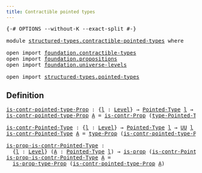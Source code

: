 ```yaml
---
title: Contractible pointed types
---
```


<pre class="Agda"><a id="52" class="Symbol">{-#</a> <a id="56" class="Keyword">OPTIONS</a> <a id="64" class="Pragma">--without-K</a> <a id="76" class="Pragma">--exact-split</a> <a id="90" class="Symbol">#-}</a>

<a id="95" class="Keyword">module</a> <a id="102" href="structured-types.contractible-pointed-types.html" class="Module">structured-types.contractible-pointed-types</a> <a id="146" class="Keyword">where</a>

<a id="153" class="Keyword">open</a> <a id="158" class="Keyword">import</a> <a id="165" href="foundation.contractible-types.html" class="Module">foundation.contractible-types</a>
<a id="195" class="Keyword">open</a> <a id="200" class="Keyword">import</a> <a id="207" href="foundation.propositions.html" class="Module">foundation.propositions</a>
<a id="231" class="Keyword">open</a> <a id="236" class="Keyword">import</a> <a id="243" href="foundation.universe-levels.html" class="Module">foundation.universe-levels</a>

<a id="271" class="Keyword">open</a> <a id="276" class="Keyword">import</a> <a id="283" href="structured-types.pointed-types.html" class="Module">structured-types.pointed-types</a>
</pre>
## Definition

<pre class="Agda"><a id="is-contr-pointed-type-Prop"></a><a id="342" href="structured-types.contractible-pointed-types.html#342" class="Function">is-contr-pointed-type-Prop</a> <a id="369" class="Symbol">:</a> <a id="371" class="Symbol">{</a><a id="372" href="structured-types.contractible-pointed-types.html#372" class="Bound">l</a> <a id="374" class="Symbol">:</a> <a id="376" href="Agda.Primitive.html#597" class="Postulate">Level</a><a id="381" class="Symbol">}</a> <a id="383" class="Symbol">→</a> <a id="385" href="structured-types.pointed-types.html#383" class="Function">Pointed-Type</a> <a id="398" href="structured-types.contractible-pointed-types.html#372" class="Bound">l</a> <a id="400" class="Symbol">→</a> <a id="402" href="foundation-core.propositions.html#1380" class="Function">UU-Prop</a> <a id="410" href="structured-types.contractible-pointed-types.html#372" class="Bound">l</a>
<a id="412" href="structured-types.contractible-pointed-types.html#342" class="Function">is-contr-pointed-type-Prop</a> <a id="439" href="structured-types.contractible-pointed-types.html#439" class="Bound">A</a> <a id="441" class="Symbol">=</a> <a id="443" href="foundation.contractible-types.html#1246" class="Function">is-contr-Prop</a> <a id="457" class="Symbol">(</a><a id="458" href="structured-types.pointed-types.html#518" class="Function">type-Pointed-Type</a> <a id="476" href="structured-types.contractible-pointed-types.html#439" class="Bound">A</a><a id="477" class="Symbol">)</a>

<a id="is-contr-Pointed-Type"></a><a id="480" href="structured-types.contractible-pointed-types.html#480" class="Function">is-contr-Pointed-Type</a> <a id="502" class="Symbol">:</a> <a id="504" class="Symbol">{</a><a id="505" href="structured-types.contractible-pointed-types.html#505" class="Bound">l</a> <a id="507" class="Symbol">:</a> <a id="509" href="Agda.Primitive.html#597" class="Postulate">Level</a><a id="514" class="Symbol">}</a> <a id="516" class="Symbol">→</a> <a id="518" href="structured-types.pointed-types.html#383" class="Function">Pointed-Type</a> <a id="531" href="structured-types.contractible-pointed-types.html#505" class="Bound">l</a> <a id="533" class="Symbol">→</a> <a id="535" href="foundation-core.universe-levels.html#222" class="Primitive">UU</a> <a id="538" href="structured-types.contractible-pointed-types.html#505" class="Bound">l</a>
<a id="540" href="structured-types.contractible-pointed-types.html#480" class="Function">is-contr-Pointed-Type</a> <a id="562" href="structured-types.contractible-pointed-types.html#562" class="Bound">A</a> <a id="564" class="Symbol">=</a> <a id="566" href="foundation-core.propositions.html#1482" class="Function">type-Prop</a> <a id="576" class="Symbol">(</a><a id="577" href="structured-types.contractible-pointed-types.html#342" class="Function">is-contr-pointed-type-Prop</a> <a id="604" href="structured-types.contractible-pointed-types.html#562" class="Bound">A</a><a id="605" class="Symbol">)</a>

<a id="is-prop-is-contr-Pointed-Type"></a><a id="608" href="structured-types.contractible-pointed-types.html#608" class="Function">is-prop-is-contr-Pointed-Type</a> <a id="638" class="Symbol">:</a>
  <a id="642" class="Symbol">{</a><a id="643" href="structured-types.contractible-pointed-types.html#643" class="Bound">l</a> <a id="645" class="Symbol">:</a> <a id="647" href="Agda.Primitive.html#597" class="Postulate">Level</a><a id="652" class="Symbol">}</a> <a id="654" class="Symbol">(</a><a id="655" href="structured-types.contractible-pointed-types.html#655" class="Bound">A</a> <a id="657" class="Symbol">:</a> <a id="659" href="structured-types.pointed-types.html#383" class="Function">Pointed-Type</a> <a id="672" href="structured-types.contractible-pointed-types.html#643" class="Bound">l</a><a id="673" class="Symbol">)</a> <a id="675" class="Symbol">→</a> <a id="677" href="foundation-core.propositions.html#1296" class="Function">is-prop</a> <a id="685" class="Symbol">(</a><a id="686" href="structured-types.contractible-pointed-types.html#480" class="Function">is-contr-Pointed-Type</a> <a id="708" href="structured-types.contractible-pointed-types.html#655" class="Bound">A</a><a id="709" class="Symbol">)</a>
<a id="711" href="structured-types.contractible-pointed-types.html#608" class="Function">is-prop-is-contr-Pointed-Type</a> <a id="741" href="structured-types.contractible-pointed-types.html#741" class="Bound">A</a> <a id="743" class="Symbol">=</a>
  <a id="747" href="foundation-core.propositions.html#1549" class="Function">is-prop-type-Prop</a> <a id="765" class="Symbol">(</a><a id="766" href="structured-types.contractible-pointed-types.html#342" class="Function">is-contr-pointed-type-Prop</a> <a id="793" href="structured-types.contractible-pointed-types.html#741" class="Bound">A</a><a id="794" class="Symbol">)</a>
</pre>